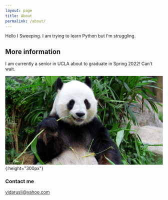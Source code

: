 ```yaml
---
layout: page
title: About
permalink: /about/
---
```

Hello I Sweeping. I am trying to learn Python but I'm struggling.

## More information

I am currently a senior in UCLA about to graduate in Spring 2022! Can't wait.

![](/images/panda.jpg){:height="300px"}

### Contact me

[vidarusli@yahoo.com](mailto:vidarusli@yahoo.com)

